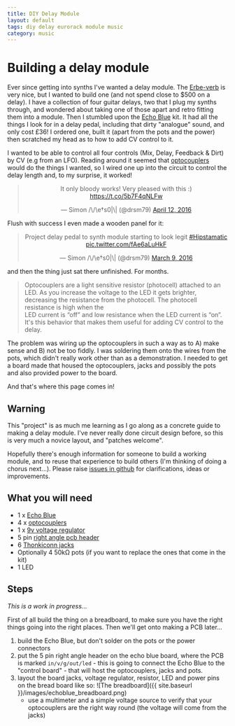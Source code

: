 ```yaml
---
title: DIY Delay Module
layout: default
tags: diy delay eurorack module music
category: music
---
```


# Building a delay module

Ever since getting into synths I've wanted a delay module. The [Erbe-verb][]
is very nice, but I wanted to build one (and not spend close to $500 on a 
delay). I have a collection of four guitar delays, two that I plug my synths 
through, and wondered about taking one of those apart and retro fitting them 
into a module. Then I stumbled upon the [Echo Blue][] kit. It had all the 
things I look for in a delay pedal, including that dirty "analogue" sound, 
and only cost £36! I ordered one, built it (apart from the pots and the power) 
then scratched my head as to how to add CV control to it. 

I wanted to be able to control all four controls (Mix, Delay, Feedback & Dirt) 
by CV (e.g from an LFO). Reading around it seemed that [optocouplers][] would 
do the things I wanted, so I wired one up into the circuit to control the 
delay length and, to my surprise, it worked!
 
<center><blockquote class="twitter-tweet" data-lang="en"><p lang="en" dir="ltr">It only bloody works! Very pleased with this :) <a href="https://t.co/5b7F4qNLFw">https://t.co/5b7F4qNLFw</a></p>&mdash; Simon /\/\e†s0|\| (@drsm79) <a href="https://twitter.com/drsm79/status/719984825269166081">April 12, 2016</a></blockquote></center>

Flush with success I even made a wooden panel for it:

<center><blockquote class="twitter-tweet" data-lang="en"><p lang="en" dir="ltr">Project delay pedal to synth module starting to look legit <a href="https://twitter.com/hashtag/Hipstamatic?src=hash">#Hipstamatic</a> <a href="https://t.co/fAe6aLuHkF">pic.twitter.com/fAe6aLuHkF</a></p>&mdash; Simon /\/\e†s0|\| (@drsm79) <a href="https://twitter.com/drsm79/status/707674624302120960">March 9, 2016</a></blockquote></center>
 
and then the thing just sat there unfinished. For months. 

> Optocouplers are a light sensitive resistor (photocell) attached to an LED. 
> As you increase the voltage to the LED it gets brighter, decreasing the 
> resistance from the photocell. The  photocell resistance is high when the  
> LED current is “off” and low resistance when the LED current is “on”. It's 
> this behavior that makes them useful for adding CV control to the delay.

The problem was wiring up the optocouplers in such a way as to A) make sense 
and B) not be too fiddly. I was soldering them onto the wires from the pots, 
which didn't really work other than as a demonstration. I needed to get a 
board made that housed the optocouplers, jacks and possibly the pots and also 
provided power to the board.

And that's where this page comes in!

## Warning

This "project" is as much me learning as I go along as a concrete guide to making a delay module. I've never really done circuit design before, so this is very much a novice layout, and "patches welcome".

Hopefully there's enough information for someone to build a working module, and
to reuse that experience to build others (I'm thinking of doing a chorus 
next...). Please raise [issues in github][] for clarifications, ideas or 
improvements.

## What you will need

 * 1 x [Echo Blue][]
 * 4 x [optocouplers][]
 * 1 x [9v voltage regulator][] 
 * 5 pin [right angle pcb header][]
 * 6 [Thonkiconn jacks][]
 * Optionally 4 50k&#8486; pots (if you want to replace the ones that come in the kit)
 * 1 LED


## Steps

*This is a work in progress...*

First of all build the thing on a breadboard, to make sure you have the right 
things going into the right places. Then we'll get onto making a PCB later...

 1. build the Echo Blue, but don't solder on the pots or the power connectors
 1. put the 5 pin right angle header on the echo blue board, where the PCB is 
    marked `in/v/g/out/led` - this is going to connect the Echo Blue to the 
    "control board" - that will host the optocouplers, jacks and pots.
 1. layout the board jacks, voltage regulator, resistor, LED and power pins
    on the bread board like so: ![The breadboard]({{ site.baseurl }}/images/echoblue_breadboard.png)
    * use a multimeter and a simple voltage source to verify that your optocouplers are the right way round (the voltage will come from the jacks)

[Erbe-verb]: http://www.makenoisemusic.com/modules/erbe-verb
[Echo Blue]: http://shop.pedalparts.co.uk/Echo_Blue_Delay/p847124_8651062.aspx
[optocouplers]: http://uk.farnell.com/advanced-photonix/nsl-32/optocoupler-2kv-resistive-o-p/dp/3168773?CMP=i-bf9f-00001000
[9v voltage regulator]: http://uk.rs-online.com/web/p/linear-voltage-regulators/7140666/
[right angle pcb header]: http://uk.rs-online.com/web/p/pcb-headers/4838691/
[Thonkiconn jacks]: https://www.thonk.co.uk/shop/3-5mm-jacks/
[issues in github]: https://github.com/drsm79/drsm79.github.com/issues

<script async src="//platform.twitter.com/widgets.js" charset="utf-8"></script>
